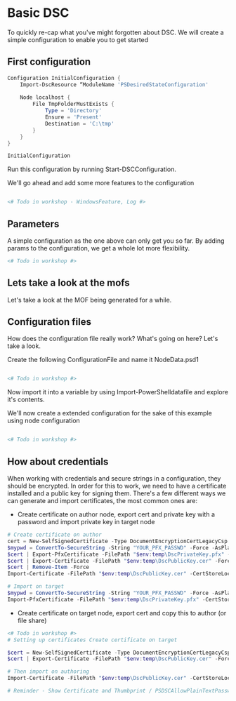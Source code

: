 # Basic DSC

To quickly re-cap what you've might forgotten about DSC. We will create a simple configuration to enable you to get started

## First configuration

```powershell
Configuration InitialConfiguration {
    Import-DscResource “ModuleName 'PSDesiredStateConfiguration'
    
    Node localhost {
        File TmpFolderMustExists {
            Type = 'Directory'
            Ensure = 'Present'
            Destination = 'C:\tmp'
        }
    }
}

InitialConfiguration
```

Run this configuration by running Start-DSCConfiguration. 

We'll go ahead and add some more features to the configuration


```powershell

<# Todo in workshop - WindowsFeature, Log #>
```
## Parameters
A simple configuration as the one above can only get you so far. By adding params to the configuration, we get a whole lot more flexibility. 


```powershell
<# Todo in workshop #>
```

## Lets take a look at the mofs
Let's take a look at the MOF being generated for a while.

## Configuration files

How does the configuration file really work? What's going on here? Let's take a look.

Create the following ConfigurationFile and name it NodeData.psd1

```powershell

<# Todo in workshop #>
```

Now import it into a variable by using Import-PowerShelldatafile and explore it's contents. 

We'll now create a extended configuration for the sake of this example using node configuration


```powershell

<# Todo in workshop #>
```

## How about credentials
When working with credentials and secure strings in a configuration, they should be encrypted. In order for this to work, we need to have a certificate installed and a public key for signing them. 
There's a few different ways we can generate and import certificates, the most common ones are:

- Create certificate on author node, export cert and private key with a password and import private key in target node
```powershell
# Create certificate on author
cert = New-SelfSignedCertificate -Type DocumentEncryptionCertLegacyCsp -DnsName 'DscEncryptionCert' -HashAlgorithm SHA256
$mypwd = ConvertTo-SecureString -String "YOUR_PFX_PASSWD" -Force -AsPlainText
$cert | Export-PfxCertificate -FilePath "$env:temp\DscPrivateKey.pfx" -Password $mypwd -Force
$cert | Export-Certificate -FilePath "$env:temp\DscPublicKey.cer" -Force
$cert | Remove-Item -Force
Import-Certificate -FilePath "$env:temp\DscPublicKey.cer" -CertStoreLocation Cert:\LocalMachine\My

# Import on target
$mypwd = ConvertTo-SecureString -String "YOUR_PFX_PASSWD" -Force -AsPlainText
Import-PfxCertificate -FilePath "$env:temp\DscPrivateKey.pfx" -CertStoreLocation Cert:\LocalMachine\Root -Password $mypwd > $null
```

- Create certificate on target node, export cert and copy this to author (or file share) 
```powershell
<# Todo in workshop #>
# Setting up certificates Create certificate on target 

$cert = New-SelfSignedCertificate -Type DocumentEncryptionCertLegacyCsp -DnsName 'DscEncryptionCert' -HashAlgorithm SHA256
$cert | Export-Certificate -FilePath "$env:temp\DscPublicKey.cer" -Force

# Then import on authoring
Import-Certificate -FilePath "$env:temp\DscPublicKey.cer" -CertStoreLocation Cert:\LocalMachine\My

# Reminder - Show Certificate and Thumbprint / PSDSCAllowPlainTextPassword / DomainCredentials
```





